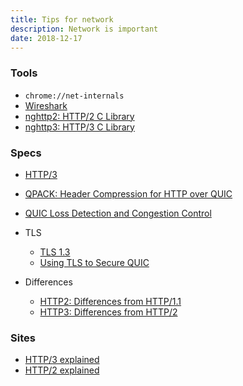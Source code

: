 ```yaml
---
title: Tips for network
description: Network is important
date: 2018-12-17
---
```


### Tools

* `chrome://net-internals`
* [Wireshark](https://www.wireshark.org)
* [nghttp2: HTTP/2 C Library](https://github.com/nghttp2/nghttp2)
* [nghttp3: HTTP/3 C Library](https://github.com/ngtcp2/nghttp3)

### Specs

* [HTTP/3](https://tools.ietf.org/html/draft-ietf-quic-http-18)
* [QPACK: Header Compression for HTTP over QUIC](https://tools.ietf.org/html/draft-ietf-quic-qpack-06)
* [QUIC Loss Detection and Congestion Control](https://tools.ietf.org/html/draft-ietf-quic-recovery-18)

* TLS
  - [TLS 1.3](https://tls13.ulfheim.net)
  - [Using TLS to Secure QUIC](https://tools.ietf.org/html/draft-ietf-quic-tls-18)

* Differences
  - [HTTP2: Differences from HTTP/1.1](https://en.wikipedia.org/wiki/HTTP/2#Differences_from_HTTP_1.1)
  - [HTTP3: Differences from HTTP/2](https://tools.ietf.org/html/draft-ietf-quic-http-18#appendix-A)

### Sites

* [HTTP/3 explained](https://daniel.haxx.se/http3-explained)
* [HTTP/2 explained](https://daniel.haxx.se/http2)
